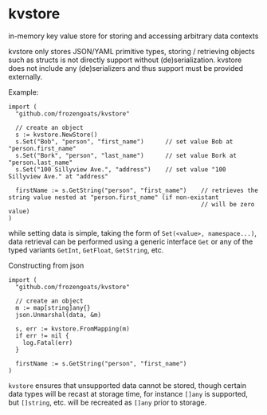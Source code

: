 # kvstore
in-memory key value store for storing and accessing arbitrary data contexts

kvstore only stores JSON/YAML primitive types, storing / retrieving objects such as structs is not directly support without (de)serialization.  kvstore does not include any (de)serializers and thus support must be provided externally.

Example:
```
import (
  "github.com/frozengoats/kvstore"

  // create an object
  s := kvstore.NewStore()
  s.Set("Bob", "person", "first_name")      // set value Bob at "person.first_name"
  s.Set("Bork", "person", "last_name")      // set value Bork at "person.last_name"
  s.Set("100 Sillyview Ave.", "address")    // set value "100 Sillyview Ave." at "address"

  firstName := s.GetString("person", "first_name")    // retrieves the string value nested at "person.first_name" (if non-existant
                                                      // will be zero value)
)
```

while setting data is simple, taking the form of `Set(<value>, namespace...)`, data retrieval can be performed using a generic interface `Get` or any of the typed variants `GetInt`, `GetFloat`, `GetString`, etc.

Constructing from json
```
import (
  "github.com/frozengoats/kvstore"

  // create an object
  m := map[string]any{}
  json.Unmarshal(data, &m)

  s, err := kvstore.FromMapping(m)
  if err != nil {
    log.Fatal(err)
  }

  firstName := s.GetString("person", "first_name")
)
```

`kvstore` ensures that unsupported data cannot be stored, though certain data types will be recast at storage time, for instance `[]any` is supported, but `[]string`, etc. will be recreated as `[]any` prior to storage.